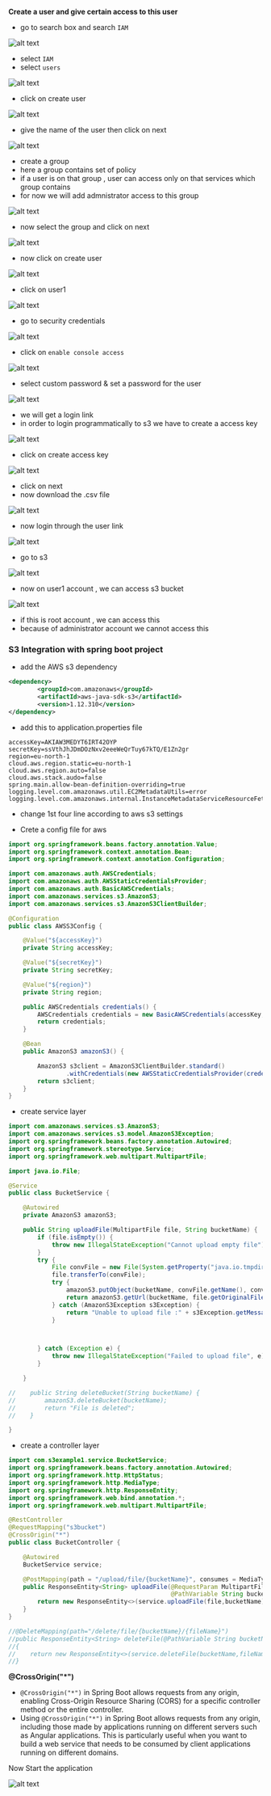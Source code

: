 **Create a user and give certain access to this user**

* go to search box and search `IAM`

![alt text](https://i.ibb.co/XtDzt21/image.png)

* select `IAM`
* select `users`

![alt text](https://i.ibb.co/k967rhd/image.png)

* click on create user

![alt text](https://i.ibb.co/ZB9kWrV/image.png)

* give the name of the user then click on next

![alt text](https://i.ibb.co/6tDr3Tm/image.png)

* create a group
* here a group contains set of policy 
* if a user is on that group , user can access only on that services which group contains
* for now we will add admnistrator access to this group

![alt text](https://i.ibb.co/9rWQjm9/image.png)

* now select the group and click on next

![alt text](https://i.ibb.co/FW8dZMm/image.png)

* now click on create user

![alt text](https://i.ibb.co/b1x0BYJ/image.png)

* click on user1

![alt text](https://i.ibb.co/QcXrNpB/image.png)

* go to security credentials

![alt text](https://i.ibb.co/swh5grf/image.png)

* click on `enable console access`

![alt text](https://i.ibb.co/wCnkhWw/image.png)

* select custom password & set a password for the user

![alt text](https://i.ibb.co/cJMBQyZ/image.png)

* we will get a login link 
* in order to login programmatically to s3 we have to create a access key

![alt text](https://i.ibb.co/djCdpq2/image.png)

* click on create access key

![alt text](https://i.ibb.co/72ZLCVV/image.png)

* click on next
* now download the .csv file

![alt text](https://i.ibb.co/zrC5M1V/image.png)

* now login through the user link

![alt text](https://i.ibb.co/1KSd5W3/image.png)

* go to s3

![alt text](https://i.ibb.co/tYrL04J/image.png)

* now on user1 account , we can access s3 bucket

![alt text](https://i.ibb.co/558kJh4/image.png)

* if this is root account , we can access this
* because of administrator account we cannot access this

### S3 Integration with spring boot project ###

* add the AWS s3 dependency

```xml
<dependency>
		<groupId>com.amazonaws</groupId>
		<artifactId>aws-java-sdk-s3</artifactId>
		<version>1.12.310</version>
</dependency>
```

* add this to application.properties file

```properties
accessKey=AKIAW3MEDYT6IRT42OYP
secretKey=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
region=eu-north-1
cloud.aws.region.static=eu-north-1
cloud.aws.region.auto=false
cloud.aws.stack.audo=false
spring.main.allow-bean-definition-overriding=true
logging.level.com.amazonaws.util.EC2MetadataUtils=error
logging.level.com.amazonaws.internal.InstanceMetadataServiceResourceFetcher=error
```

* change 1st four line according to aws s3 settings

* Crete a config file for aws

```java
import org.springframework.beans.factory.annotation.Value;
import org.springframework.context.annotation.Bean;
import org.springframework.context.annotation.Configuration;

import com.amazonaws.auth.AWSCredentials;
import com.amazonaws.auth.AWSStaticCredentialsProvider;
import com.amazonaws.auth.BasicAWSCredentials;
import com.amazonaws.services.s3.AmazonS3;
import com.amazonaws.services.s3.AmazonS3ClientBuilder;

@Configuration
public class AWSS3Config {

    @Value("${accessKey}")
    private String accessKey;

    @Value("${secretKey}")
    private String secretKey;

    @Value("${region}")
    private String region;

    public AWSCredentials credentials() {
        AWSCredentials credentials = new BasicAWSCredentials(accessKey, secretKey);
        return credentials;
    }

    @Bean
    public AmazonS3 amazonS3() {

        AmazonS3 s3client = AmazonS3ClientBuilder.standard()
                .withCredentials(new AWSStaticCredentialsProvider(credentials())).withRegion(region).build();
        return s3client;
    }
}
```

* create service layer

```java
import com.amazonaws.services.s3.AmazonS3;
import com.amazonaws.services.s3.model.AmazonS3Exception;
import org.springframework.beans.factory.annotation.Autowired;
import org.springframework.stereotype.Service;
import org.springframework.web.multipart.MultipartFile;

import java.io.File;

@Service
public class BucketService {

    @Autowired
    private AmazonS3 amazonS3;

    public String uploadFile(MultipartFile file, String bucketName) {
        if (file.isEmpty()) {
            throw new IllegalStateException("Cannot upload empty file");
        }
        try {
            File convFile = new File(System.getProperty("java.io.tmpdir") + "/" + file.getOriginalFilename());
            file.transferTo(convFile);
            try {
                amazonS3.putObject(bucketName, convFile.getName(), convFile);
                return amazonS3.getUrl(bucketName, file.getOriginalFilename()).toString();
            } catch (AmazonS3Exception s3Exception) {
                return "Unable to upload file :" + s3Exception.getMessage();
            }



        } catch (Exception e) {
            throw new IllegalStateException("Failed to upload file", e);
        }

    }

//    public String deleteBucket(String bucketName) {
//        amazonS3.deleteBucket(bucketName);
//        return "File is deleted";
//    }

}
```

* create a controller layer

```java
import com.s3example1.service.BucketService;
import org.springframework.beans.factory.annotation.Autowired;
import org.springframework.http.HttpStatus;
import org.springframework.http.MediaType;
import org.springframework.http.ResponseEntity;
import org.springframework.web.bind.annotation.*;
import org.springframework.web.multipart.MultipartFile;

@RestController
@RequestMapping("s3bucket")
@CrossOrigin("*")
public class BucketController {

    @Autowired
    BucketService service;

    @PostMapping(path = "/upload/file/{bucketName}", consumes = MediaType.MULTIPART_FORM_DATA_VALUE, produces = MediaType.APPLICATION_JSON_VALUE)
    public ResponseEntity<String> uploadFile(@RequestParam MultipartFile file,
                                             @PathVariable String bucketName) {
        return new ResponseEntity<>(service.uploadFile(file,bucketName), HttpStatus.OK);
    }
}

//@DeleteMapping(path="/delete/file/{bucketName}/{fileName}")
//public ResponseEntity<String> deleteFile(@PathVariable String bucketName,@PathVariable String fileName)
//{
//    return new ResponseEntity<>(service.deleteFile(bucketName,fileName),HttpStatus.OK);
//}


```

**@CrossOrigin("*")**
* `@CrossOrigin("*")` in Spring Boot allows requests from any origin, enabling Cross-Origin Resource Sharing (CORS) for a specific controller method or the entire controller.
* Using `@CrossOrigin("*")` in Spring Boot allows requests from any origin, including those made by applications running on different servers such as Angular applications. This is particularly useful when you want to build a web service that needs to be consumed by client applications running on different domains.

Now Start the application

![alt text](https://i.ibb.co/VmP9JnK/image.png)

